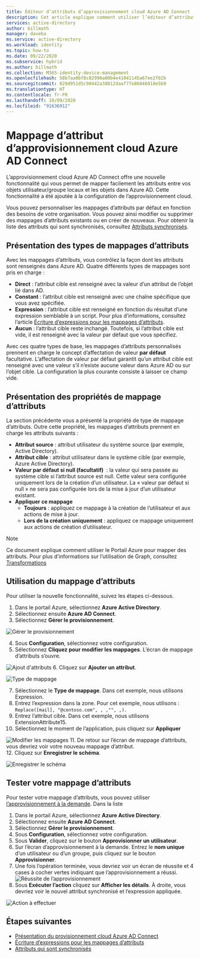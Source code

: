 ```yaml
---
title: Éditeur d’attributs d’approvisionnement cloud Azure AD Connect
description: Cet article explique comment utiliser l’éditeur d’attributs.
services: active-directory
author: billmath
manager: daveba
ms.service: active-directory
ms.workload: identity
ms.topic: how-to
ms.date: 09/22/2020
ms.subservice: hybrid
ms.author: billmath
ms.collection: M365-identity-device-management
ms.openlocfilehash: 58b7aa0bf8c82990a00b4e41041145a67ee2f02b
ms.sourcegitcommit: 829d951d5c90442a38012daaf77e86046018e5b9
ms.translationtype: HT
ms.contentlocale: fr-FR
ms.lasthandoff: 10/09/2020
ms.locfileid: "91636912"
---
```

# <a name="azure-ad-connect-cloud-provisioning-attibute-mapping"></a>Mappage d’attribut d’approvisionnement cloud Azure AD Connect

L’approvisionnement cloud Azure AD Connect offre une nouvelle fonctionnalité qui vous permet de mapper facilement les attributs entre vos objets utilisateur/groupe locaux et les objets dans Azure AD.  Cette fonctionnalité a été ajoutée à la configuration de l’approvisionnement cloud.

Vous pouvez personnaliser les mappages d’attributs par défaut en fonction des besoins de votre organisation. Vous pouvez ainsi modifier ou supprimer des mappages d’attributs existants ou en créer de nouveaux.  Pour obtenir la liste des attributs qui sont synchronisés, consultez [Attributs synchronisés](../hybrid/reference-connect-sync-attributes-synchronized.md?context=azure%2factive-directory%2fcloud-provisioning%2fcontext%2fcp-context/hybrid/reference-connect-sync-attributes-synchronized.md).

## <a name="understanding-attribute-mapping-types"></a>Présentation des types de mappages d’attributs
Avec les mappages d’attributs, vous contrôlez la façon dont les attributs sont renseignés dans Azure AD.
Quatre différents types de mappages sont pris en charge :

- **Direct** : l’attribut cible est renseigné avec la valeur d’un attribut de l’objet lié dans AD.
- **Constant** : l’attribut cible est renseigné avec une chaîne spécifique que vous avez spécifiée.
- **Expression** : l’attribut cible est renseigné en fonction du résultat d’une expression semblable à un script.
  Pour plus d’informations, consultez l’article [Écriture d’expressions pour les mappages d’attributs](reference-expressions.md).
- **Aucun** : l’attribut cible reste inchangé. Toutefois, si l’attribut cible est vide, il est renseigné avec la valeur par défaut que vous spécifiez.

Avec ces quatre types de base, les mappages d’attributs personnalisés prennent en charge le concept d’affectation de valeur **par défaut** facultative. L’affectation de valeur par défaut garantit qu’un attribut cible est renseigné avec une valeur s’il n’existe aucune valeur dans Azure AD ou sur l’objet cible. La configuration la plus courante consiste à laisser ce champ vide.

## <a name="understanding-attribute-mapping-properties"></a>Présentation des propriétés de mappage d’attributs

La section précédente vous a présenté la propriété de type de mappage d’attributs.
Outre cette propriété, les mappages d’attributs prennent en charge les attributs suivants :

- **Attribut source** : attribut utilisateur du système source (par exemple, Active Directory).
- **Attribut cible** : attribut utilisateur dans le système cible (par exemple, Azure Active Directory).
- **Valeur par défaut si null (facultatif)**  : la valeur qui sera passée au système cible si l’attribut source est null. Cette valeur sera configurée uniquement lors de la création d’un utilisateur. La « valeur par défaut si null » ne sera pas configurée lors de la mise à jour d’un utilisateur existant.  
- **Appliquer ce mappage**
  - **Toujours** : appliquez ce mappage à la création de l’utilisateur et aux actions de mise à jour.
  - **Lors de la création uniquement** : appliquez ce mappage uniquement aux actions de création d’utilisateur.

> [!NOTE]
> Ce document explique comment utiliser le Portail Azure pour mapper des attributs.  Pour plus d’informations sur l’utilisation de Graph, consultez [Transformations](how-to-transformation.md)

## <a name="using-attribute-mapping"></a>Utilisation du mappage d’attributs
Pour utiliser la nouvelle fonctionnalité, suivez les étapes ci-dessous.

 1.  Dans le portail Azure, sélectionnez **Azure Active Directory**.
 2.  Sélectionnez ensuite **Azure AD Connect**.
 3.  Sélectionnez **Gérer le provisionnement**.

   ![Gérer le provisionnement](media/how-to-configure/manage1.png)
 
 4. Sous **Configuration**, sélectionnez votre configuration.
 5. Sélectionnez **Cliquez pour modifier les mappages**.  L’écran de mappage d’attributs s’ouvre.

 ![Ajout d'attributs](media/how-to-attribute-mapping/mapping6.png)
 6.  Cliquez sur **Ajouter un attribut**.

 ![Type de mappage](media/how-to-attribute-mapping/mapping1.png)
 
 7. Sélectionnez le **Type de mappage**.  Dans cet exemple, nous utilisons Expression.
 8.  Entrez l’expression dans la zone.  Pour cet exemple, nous utilisons : `Replace([mail], "@contoso.com", , ,"", ,).`
 9.  Entrez l’attribut cible.  Dans cet exemple, nous utilisons ExtensionAttribute15.
 10. Sélectionnez le moment de l’application, puis cliquez sur **Appliquer**
   
   ![Modifier les mappages](media/how-to-attribute-mapping/mapping2a.png)
 11. De retour sur l’écran de mappage d’attributs, vous devriez voir votre nouveau mappage d’attribut.  
 12. Cliquez sur **Enregistrer le schéma**.

 ![Enregistrer le schéma](media/how-to-attribute-mapping/mapping3.png)

## <a name="test-your-attribute-mapping"></a>Tester votre mappage d’attributs
Pour tester votre mappage d’attributs, vous pouvez utiliser [l’approvisionnement à la demande](how-to-on-demand-provision.md).  Dans la liste 

1.  Dans le portail Azure, sélectionnez **Azure Active Directory**.
2.  Sélectionnez ensuite **Azure AD Connect**.
3.  Sélectionnez **Gérer le provisionnement**.
4. Sous **Configuration**, sélectionnez votre configuration.
5. Sous **Valider**, cliquez sur le bouton **Approvisionner un utilisateur**. 
6. Sur l’écran d’approvisionnement à la demande.  Entrez le **nom unique** d’un utilisateur ou d’un groupe, puis cliquez sur le bouton **Approvisionner**.  
7. Une fois l’opération terminée, vous devriez voir un écran de réussite et 4 cases à cocher vertes indiquant que l’approvisionnement a réussi.  
  ![Réussite de l’approvisionnement](media/how-to-attribute-mapping/mapping4.png)
1. Sous **Exécuter l’action** cliquez sur **Afficher les détails**.  À droite, vous devriez voir le nouvel attribut synchronisé et l’expression appliquée.

  ![Action à effectuer](media/how-to-attribute-mapping/mapping5.png)

## <a name="next-steps"></a>Étapes suivantes

- [Présentation du provisionnement cloud Azure AD Connect](what-is-cloud-provisioning.md)
- [Écriture d’expressions pour les mappages d’attributs](reference-expressions.md)
- [Attributs qui sont synchronisés](../hybrid/reference-connect-sync-attributes-synchronized.md?context=azure%2factive-directory%2fcloud-provisioning%2fcontext%2fcp-context/hybrid/reference-connect-sync-attributes-synchronized.md)